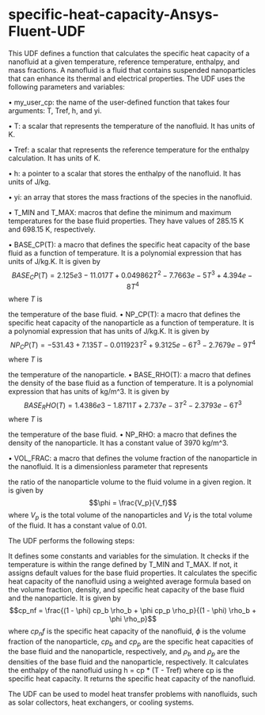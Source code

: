 # specific-heat-capacity-Ansys-Fluent-UDF
This UDF defines a function that calculates the specific heat capacity of a nanofluid at a given temperature, reference temperature, enthalpy, and mass fractions. A nanofluid is a fluid that contains suspended nanoparticles that can enhance its thermal and electrical properties. The UDF uses the following parameters and variables:

•  my_user_cp: the name of the user-defined function that takes four arguments: T, Tref, h, and yi.

•  T: a scalar that represents the temperature of the nanofluid. It has units of K.

•  Tref: a scalar that represents the reference temperature for the enthalpy calculation. It has units of K.

•  h: a pointer to a scalar that stores the enthalpy of the nanofluid. It has units of J/kg.

•  yi: an array that stores the mass fractions of the species in the nanofluid.

•  T_MIN and T_MAX: macros that define the minimum and maximum temperatures for the base fluid properties. They have values of 285.15 K and 698.15 K, respectively.

•  BASE_CP(T): a macro that defines the specific heat capacity of the base fluid as a function of temperature. It is a polynomial expression that has units of J/kg.K. It is given by $$BASE_CP(T) = 2.125e3 - 11.017 T + 0.049862 T^2 - 7.7663e-5 T^3 + 4.394e-8 T^4$$ where $T$ is

the temperature
of
the base fluid.
•  NP_CP(T): a macro that defines the specific heat capacity of the nanoparticle as a function of temperature. It is a polynomial expression that has units of J/kg.K. It is given by $$NP_CP(T) = -531.43 + 7.135 T - 0.011923 T^2 + 9.3125e-6 T^3 - 2.7679e-9 T^4$$ where $T$ is

the temperature
of
the nanoparticle.
•  BASE_RHO(T): a macro that defines the density of the base fluid as a function of temperature. It is a polynomial expression that has units of kg/m^3. It is given by $$BASE_RHO(T) = 1.4386e3 - 1.8711 T + 2.737e-3 T^2 - 2.3793e-6 T^3$$ where $T$ is

the temperature
of
the base fluid.
•  NP_RHO: a macro that defines the density of the nanoparticle. It has a constant value of 3970 kg/m^3.

•  VOL_FRAC: a macro that defines the volume fraction of the nanoparticle in the nanofluid. It is a dimensionless parameter that represents

the ratio of
the nanoparticle volume to
the fluid volume in a given region. It is given by $$\phi = \frac{V_p}{V_f}$$ where $V_p$ is
the total volume
of
the nanoparticles and $V_f$ is
the total volume
of
the fluid. It has a constant value of 0.01.

The UDF performs the following steps:


It defines some constants and variables for the simulation.
It checks if the temperature is within the range defined by T_MIN and T_MAX. If not, it assigns default values for the base fluid properties.
It calculates the specific heat capacity of the nanofluid using a weighted average formula based on the volume fraction, density, and specific heat capacity of the base fluid and the nanoparticle. It is given by $$cp_nf = \frac{(1 - \phi) cp_b \rho_b + \phi cp_p \rho_p}{(1 - \phi) \rho_b + \phi \rho_p}$$ where $cp_nf$ is
the specific heat capacity
of
the nanofluid, $\phi$ is
the volume fraction
of
the nanoparticle, $cp_b$ and $cp_p$ are
the specific heat capacities
of
the base fluid and
the nanoparticle, respectively, and $\rho_b$ and $\rho_p$ are
the densities
of
the base fluid and
the nanoparticle, respectively.
It calculates the enthalpy of the nanofluid using h = cp * (T - Tref) where cp is
the specific heat capacity.
It returns
the specific heat capacity
of
the nanofluid.

The UDF can be used to model heat transfer problems with nanofluids, such as solar collectors, heat exchangers, or cooling systems. 
